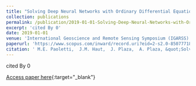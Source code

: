 ```yaml
---
title: "Solving Deep Neural Networks with Ordinary Differential Equations for Remotely Sensed Hyperspectral Image Classification"
collection: publications
permalink: /publication/2019-01-01-Solving-Deep-Neural-Networks-with-Ordinary-Differential-Equations-for-Remotely-Sensed-Hyperspectral-Image-Classification
excerpt: 'cited By 0'
date: 2019-01-01
venue: 'International Geoscience and Remote Sensing Symposium (IGARSS)'
paperurl: 'https://www.scopus.com/inward/record.uri?eid=2-s2.0-85077718773&doi=10.1109%2fIGARSS.2019.8899012&partnerID=40&md5=fb58f3d12844fbfc2e076ef6ba0082a6'
citation: ' M.E. Paoletti,  J.M. Haut,  J. Plaza,  A. Plaza, &quot;Solving Deep Neural Networks with Ordinary Differential Equations for Remotely Sensed Hyperspectral Image Classification.&quot; International Geoscience and Remote Sensing Symposium (IGARSS), 2019.'
---
```

cited By 0

[Access paper here](https://www.scopus.com/inward/record.uri?eid=2-s2.0-85077718773&doi=10.1109%2fIGARSS.2019.8899012&partnerID=40&md5=fb58f3d12844fbfc2e076ef6ba0082a6){:target="_blank"}
